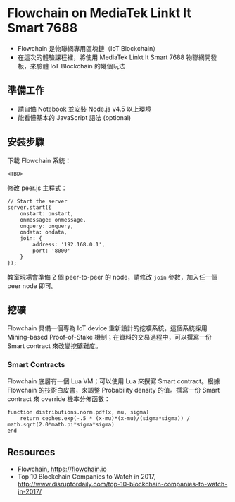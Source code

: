 # Flowchain on MediaTek Linkt It Smart 7688

* Flowchain 是物聯網專用區塊鏈（IoT Blockchain）
* 在這次的體驗課程裡，將使用 MediaTek Linkt It Smart 7688 物聯網開發板，來驗體 IoT Blockchain 的幾個玩法

## 準備工作

* 請自備 Notebook 並安裝 Node.js v4.5 以上環境
* 能看懂基本的 JavaScript 語法 (optional)

## 安裝步驟

下載 Flowchain 系統：

```
<TBD>
```
修改 peer.js 主程式：

```
// Start the server
server.start({
    onstart: onstart,
    onmessage: onmessage,
    onquery: onquery,
    ondata: ondata,
    join: {
        address: '192.168.0.1',
        port: '8000'
    }
});
```
教室現場會準備 2 個 peer-to-peer 的 node，請修改 ```join``` 參數，加入任一個 peer node 即可。

## 挖礦

Flowchain 具備一個專為 IoT device 重新設計的挖嚝系統，這個系統採用 Mining-based Proof-of-Stake 機制；在資料的交易過程中，可以撰寫一份 Smart contract 來改變挖礦難度。

### Smart Contracts

Flowchain 底層有一個 Lua VM；可以使用 Lua 來撰寫 Smart contract。根據 Flowchain 的技術白皮書，來調整 Probability density 的值。撰寫一份 Smart contract 來 override 機率分佈函數：

```
function distributions.norm.pdf(x, mu, sigma)
    return cephes.exp(-.5 * (x-mu)*(x-mu)/(sigma*sigma)) / math.sqrt(2.0*math.pi*sigma*sigma)
end
```

## Resources

* Flowchain, https://flowchain.io
* Top 10 Blockchain Companies to Watch in 2017, http://www.disruptordaily.com/top-10-blockchain-companies-to-watch-in-2017/
